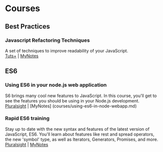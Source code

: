 # Courses

## Best Practices
### Javascript Refactoring Techniques
A set of techniques to improve readability of your JavaScript.  
[Tuts+](http://code.tutsplus.com/courses/javascript-refactoring-techniques/lessons/refactoring-techniques) | [MyNotes](courses/js-refactoring-techniques.md)
## ES6
### Using ES6 in your node.js web application
S6 brings many cool new features to JavaScript. In this course, you'll get to see the features you should be using in your Node.js development.  
[Pluralsight](https://www.pluralsight.com/courses/nodejs-es6-web-apps) | [MyNotes] (courses/using-es6-in-node-webapp.md)

### Rapid ES6 training
Stay up to date with the new syntax and features of the latest version of JavaScript, ES6. You'll learn about features like rest and spread operators, the new 'symbol' type, as well as Iterators, Generators, Promises, and more.  
[Pluralsight](https://www.pluralsight.com/courses/rapid-es6-training) | [MyNotes](rapid-es6-training.md)